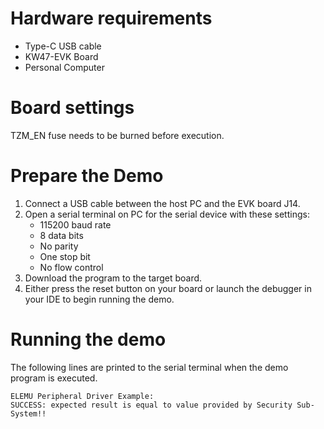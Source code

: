 Hardware requirements
=====================
- Type-C USB cable
- KW47-EVK Board
- Personal Computer

Board settings
==============
TZM_EN fuse needs to be burned before execution.

Prepare the Demo
================
1. Connect a USB cable between the host PC and the EVK board J14.
2. Open a serial terminal on PC for the serial device with these settings:
    - 115200 baud rate
    - 8 data bits
    - No parity
    - One stop bit
    - No flow control
3. Download the program to the target board.
4. Either press the reset button on your board or launch the debugger in your IDE to begin running
   the demo.

Running the demo
================
The following lines are printed to the serial terminal when the demo program is executed.
~~~~~~~~~~~~~~~~~~~~~~~~~~~~~~~~~~~~~~~~
ELEMU Peripheral Driver Example:
SUCCESS: expected result is equal to value provided by Security Sub-System!!
~~~~~~~~~~~~~~~~~~~~~~~~~~~~~~~~~~~~~~~~


